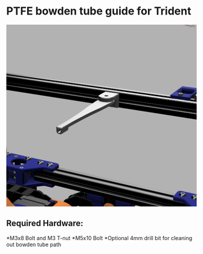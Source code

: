# PTFE bowden tube guide for Trident

<img src="Images/Tube Guide.png">

## Required Hardware:
*M3x8 Bolt and M3 T-nut
*M5x10 Bolt
*Optional 4mm drill bit for cleaning out bowden tube path 
